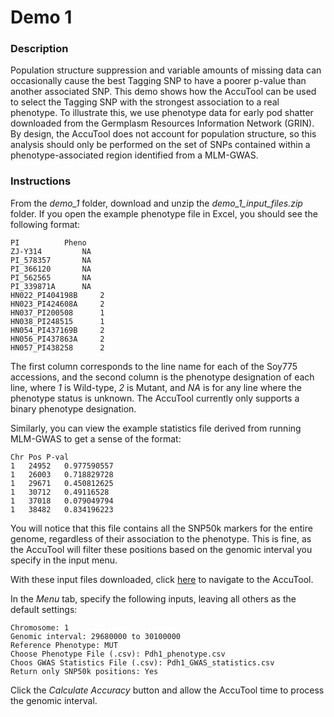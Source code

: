 # Demo 1

### Description

Population structure suppression and variable amounts of missing data can occasionally cause the best Tagging SNP to have a poorer p-value than another associated SNP. This demo shows how the AccuTool can be used to select the Tagging SNP with the strongest association to a real phenotype. To illustrate this, we use phenotype data for early pod shatter downloaded from the Germplasm Resources Information Network (GRIN). By design, the AccuTool does not account for population structure, so this analysis should only be performed on the set of SNPs contained within a phenotype-associated region identified from a MLM-GWAS. 

### Instructions

From the _demo_1_ folder, download and unzip the _demo_1_input_files.zip_ folder. If you open the example phenotype file in Excel, you should see the following format:
```
PI			Pheno
ZJ-Y314			NA
PI_578357		NA
PI_366120		NA
PI_562565		NA
PI_339871A		NA
HN022_PI404198B		2
HN023_PI424608A		2
HN037_PI200508		1
HN038_PI248515		1
HN054_PI437169B		2
HN056_PI437863A		2
HN057_PI438258		2
```
The first column corresponds to the line name for each of the Soy775 accessions, and the second column is the phenotype designation of each line, where _1_ is Wild-type, _2_ is Mutant, and _NA_ is for any line where the phenotype status is unknown. The AccuTool currently only supports a binary phenotype designation.

Similarly, you can view the example statistics file derived from running MLM-GWAS to get a sense of the format:
```
Chr	Pos	P-val
1	24952	0.977590557
1	26003	0.718829728
1	29671	0.450812625
1	30712	0.49116528
1	37018	0.079049794
1	38482	0.834196223
```
You will notice that this file contains all the SNP50k markers for the entire genome, regardless of their association to the phenotype. This is fine, as the AccuTool will filter these positions based on the genomic interval you specify in the input menu.

With these input files downloaded, click [here](http://soykb.org/Accuracy) to navigate to the AccuTool.

In the _Menu_ tab, specify the following inputs, leaving all others as the default settings:
```
Chromosome: 1
Genomic interval: 29680000 to 30100000
Reference Phenotype: MUT
Choose Phenotype File (.csv): Pdh1_phenotype.csv
Choos GWAS Statistics File (.csv): Pdh1_GWAS_statistics.csv
Return only SNP50k positions: Yes
```
Click the _Calculate Accuracy_ button and allow the AccuTool time to process the genomic interval.
